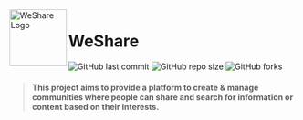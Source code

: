 <img src="https://user-images.githubusercontent.com/36390038/95302811-12e94880-08a0-11eb-90cd-72f57e65838f.png" alt="WeShare Logo" width="100" height="100" style="display:inline" align="left">

# WeShare

![GitHub last commit](https://img.shields.io/github/last-commit/rvkantpujari/weshare?color=blue&style=for-the-badge)
![GitHub repo size](https://img.shields.io/github/repo-size/rvkantpujari/weshare?color=lightcoral&style=for-the-badge)
![GitHub forks](https://img.shields.io/github/forks/rvkantpujari/weshare?color=green&style=for-the-badge)

> #### This project aims to provide a platform to create & manage communities where people can share and search for information or content based on their interests.
